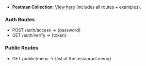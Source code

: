 - **Postman Collection**: [View here](https://your-public-postman-link) (includes all routes + examples).

### Auth Routes

- POST /auth/access → {password}
- GET /auth/verify → {token}

### Public Routes

- GET /public/menu → {list of the restaurant menu}
